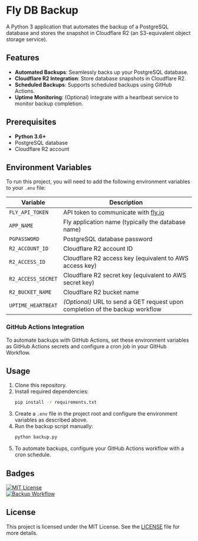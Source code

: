 # Fly DB Backup

A Python 3 application that automates the backup of a PostgreSQL database and stores the snapshot in Cloudflare R2 (an S3-equivalent object storage service).

## Features

- **Automated Backups**: Seamlessly backs up your PostgreSQL database.
- **Cloudflare R2 Integration**: Store database snapshots in Cloudflare R2.
- **Scheduled Backups**: Supports scheduled backups using GitHub Actions.
- **Uptime Monitoring**: (Optional) Integrate with a heartbeat service to monitor backup completion.

## Prerequisites

- **Python 3.6+**
- PostgreSQL database
- Cloudflare R2 account

## Environment Variables

To run this project, you will need to add the following environment variables to your `.env` file:

| Variable             | Description                                            |
|----------------------|--------------------------------------------------------|
| `FLY_API_TOKEN`       | API token to communicate with [fly.io](https://fly.io) |
| `APP_NAME`           | Fly application name (typically the database name)     |
| `PGPASSWORD`         | PostgreSQL database password                           |
| `R2_ACCOUNT_ID`      | Cloudflare R2 account ID                               |
| `R2_ACCESS_ID`       | Cloudflare R2 access key (equivalent to AWS access key)|
| `R2_ACCESS_SECRET`   | Cloudflare R2 secret key (equivalent to AWS secret key)|
| `R2_BUCKET_NAME`     | Cloudflare R2 bucket name                              |
| `UPTIME_HEARTBEAT`   | *(Optional)* URL to send a GET request upon completion of the backup workflow |

### GitHub Actions Integration

To automate backups with GitHub Actions, set these environment variables as GitHub Actions secrets and configure a cron job in your GitHub Workflow.

## Usage

1. Clone this repository.
2. Install required dependencies:
    ```bash
    pip install -r requirements.txt
    ```
3. Create a `.env` file in the project root and configure the environment variables as described above.
4. Run the backup script manually:
    ```bash
    python backup.py
    ```
5. To automate backups, configure your GitHub Actions workflow with a cron schedule.

## Badges

[![MIT License](https://img.shields.io/badge/License-MIT-green.svg)](https://choosealicense.com/licenses/mit/)  
[![Backup Workflow](https://github.com/shubham399/fly_db_backup/actions/workflows/backup.yml/badge.svg)](https://github.com/shubham399/fly_db_backup/actions/workflows/backup.yml)

## License

This project is licensed under the MIT License. See the [LICENSE](LICENSE) file for more details.
